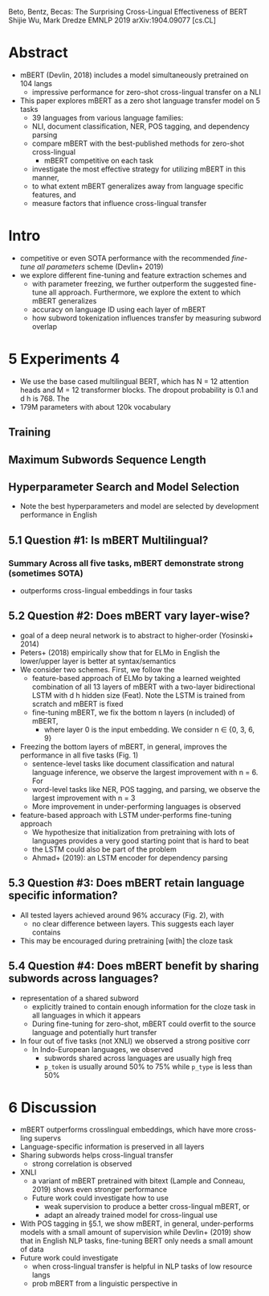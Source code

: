 Beto, Bentz, Becas: The Surprising Cross-Lingual Effectiveness of BERT
Shijie Wu, Mark Dredze
EMNLP 2019 arXiv:1904.09077 [cs.CL]

# Abstract

* mBERT (Devlin, 2018) includes a model simultaneously pretrained on 104 langs
  * impressive performance for zero-shot cross-lingual transfer on a NLI
* This paper explores mBERT as a zero shot language transfer model on 5 tasks
  * 39 languages from various language families:
  * NLI, document classification, NER, POS tagging, and dependency parsing
  * compare mBERT with the best-published methods for zero-shot cross-lingual
    * mBERT competitive on each task
  * investigate the most effective strategy for utilizing mBERT in this manner,
  * to what extent mBERT generalizes away from language specific features, and
  * measure factors that influence cross-lingual transfer

# Intro

* competitive or even SOTA performance with the recommended _fine-tune all
  parameters_ scheme (Devlin+ 2019)
* we explore different fine-tuning and feature extraction schemes and
  * with parameter freezing, we further outperform the suggested fine-tune all
    approach. Furthermore, we explore the extent to which mBERT generalizes
  * accuracy on language ID using each layer of mBERT
  * how subword tokenization influences transfer by measuring subword overlap

# 5 Experiments 4

* We use the base cased multilingual BERT, which has N = 12 attention heads and
  M = 12 transformer blocks. The dropout probability is 0.1 and d h is 768. The
* 179M parameters with about 120k vocabulary

## Training

## Maximum Subwords Sequence Length

## Hyperparameter Search and Model Selection

* Note the best hyperparameters and model are selected by development
  performance in English

## 5.1 Question #1: Is mBERT Multilingual?

### Summary Across all five tasks, mBERT demonstrate strong (sometimes SOTA)

* outperforms cross-lingual embeddings in four tasks

## 5.2 Question #2: Does mBERT vary layer-wise?

* goal of a deep neural network is to abstract to higher-order (Yosinski+ 2014)
* Peters+ (2018) empirically show that for ELMo in English
  the lower/upper layer is better at syntax/semantics
* We consider two schemes. First, we follow the
  * feature-based approach of ELMo by taking a learned weighted combination of
    all 13 layers of mBERT with a two-layer bidirectional LSTM with d h hidden
    size (Feat). Note the LSTM is trained from scratch and mBERT is fixed
  * fine-tuning mBERT, we fix the bottom n layers (n included) of mBERT,
    * where layer 0 is the input embedding. We consider n ∈ {0, 3, 6, 9}
* Freezing the bottom layers of mBERT,
  in general, improves the performance in all five tasks (Fig. 1)
  * sentence-level tasks like document classification and natural language
    inference, we observe the largest improvement with n = 6.  For
  * word-level tasks like NER, POS tagging, and parsing, we observe the largest
    improvement with n = 3
  * More improvement in under-performing languages is observed
* feature-based approach with LSTM under-performs fine-tuning approach
  * We hypothesize that initialization from pretraining with lots of languages
    provides a very good starting point that is hard to beat
  * the LSTM could also be part of the problem
  * Ahmad+ (2019): an LSTM encoder for dependency parsing

## 5.3 Question #3: Does mBERT retain language specific information?

* All tested layers achieved around 96% accuracy (Fig. 2), with
  * no clear difference between layers.  This suggests each layer contains
* This may be encouraged during pretraining [with] the cloze task

## 5.4 Question #4: Does mBERT benefit by sharing subwords across languages?

* representation of a shared subword
  * explicitly trained to contain enough information for the cloze task in all
    languages in which it appears
  * During fine-tuning for zero-shot,
    mBERT could overfit to the source language and potentially hurt transfer
* In four out of five tasks (not XNLI) we observed a strong positive corr
  * In Indo-European languages, we observed
    * subwords shared across languages are usually high freq
    * `p_token` is usually around 50% to 75% while `p_type` is less than 50%

# 6 Discussion

* mBERT outperforms crosslingual embeddings, which have more cross-ling supervs
* Language-specific information is preserved in all layers
* Sharing subwords helps cross-lingual transfer
  * strong correlation is observed
* XNLI
  * a variant of mBERT pretrained with bitext (Lample and Conneau, 2019) shows
    even stronger performance
  * Future work could investigate how to use
    * weak supervision to produce a better cross-lingual mBERT, or
    * adapt an already trained model for cross-lingual use
* With POS tagging in §5.1, we show mBERT, in general, under-performs models
  with a small amount of supervision
  while Devlin+ (2019) show that in English NLP tasks, fine-tuning BERT only
  needs a small amount of data
* Future work could investigate
  * when cross-lingual transfer is helpful in NLP tasks of low resource langs
  * prob mBERT from a linguistic perspective in
